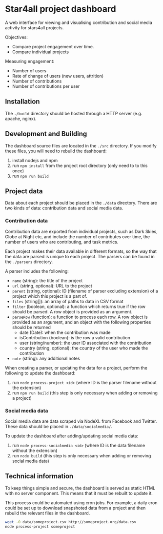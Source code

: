 # Star4all project dashboard

A web interface for viewing and visualising contribution and social media activity for stars4all projects.

Objectives:
* Compare project engagement over time.
* Compare individual projects

Measuring engagement:
* Number of users
* Rate of change of users (new users, attrition)
* Number of contributions
* Number of contributions per user

## Installation

The `./build` directory should be hosted through a HTTP server (e.g. apache, nginx).

## Development and Building

The dashboard source files are located in the `./src` directory. If you modify these files, you will need to rebuild the dashboard:

1. install nodejs and npm
2. run `npm install` from the project root directory (only need to to this once)
3. run `npm run build`

## Project data

Data about each project should be placed in the `./data` directory. There are two kinds of data: contribution data and social media data.

### Contribution data

Contribution data are exported from individual projects, such as Dark Skies, Globe at Night etc, and include the number of contributes over time, the number of users who are contributing, and task metrics.

Each project makes their data available in different formats, so the way that the data are parsed is unique to each project. The parsers can be found in the `./parsers` directory.

A parser includes the following:
* `name` (string): the title of the project
* `url` (string, optional): URL to the project
* `parent` (string, optional): ID (filename of parser excluding extension) of a project which this project is a part of.
* `files` (string[]): an array of paths to data in CSV format
* `filter` (boolean, optional): a function which returns true if the row should be parsed. A row object is provided as an argument.
* `parseRow` (function): a function to process each row. A row object is provided as an argument, and an object with the following properties should be returned
    * date (Date): when the contribution was made
    * isContribution (boolean): is the row a valid contribution
    * user (string/number): the user ID associated with the contribution
    * country (string, optional): the country of the user who made the contribution
* `note` (string): any additional notes

When creating a parser, or updating the data for a project, perform the following to update the dashboard:

1. run `node process-project <id>` (where ID is the parser filename without the extension)
2. run `npm run build` (this step is only necessary when adding or removing a project)

### Social media data

Social media data are data scraped via NodeXL from Facebook and Twitter. These data should be placed in `./data/socialmedia/`.

To update the dashboard after adding/updating social media data:

1. run `node process-socialmedia <id>` (where ID is the data filename without the extension)
2. run `node build` (this step is only necessary when adding or removing social media data)

## Technical information

To keep things simple and secure, the dashboard is served as static HTML with no server component.  This means that it must be rebuilt to update it.

This process could be automated using cron jobs. For example, a daily cron could be set up to download snapshoted data from a project and then rebuild the relevant files in the dashboard.

```sh
wget -O data/someproject.csv http://someproject.org/data.csv 
node process-project someproject
```